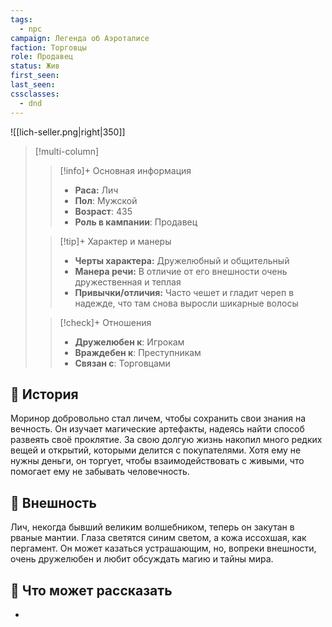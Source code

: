 ```yaml
---
tags:
  - npc
campaign: Легенда об Аэроталисе
faction: Торговцы
role: Продавец
status: Жив
first_seen: 
last_seen: 
cssclasses:
  - dnd
---
```

![[lich-seller.png|right|350]]

> [!multi-column]
>  >[!info]+ Основная информация 
>  >- **Раса:** Лич
>  >- **Пол**: Мужской
>  >- **Возраст**: 435
>  >- **Роль в кампании**: Продавец
>  
>  >[!tip]+ Характер и манеры
>  >- **Черты характера:** Дружелюбный и общительный
>  >- **Манера речи:** В отличие от его внешности очень дружественная и теплая
>  >- **Привычки/отличия:** Часто чешет и гладит череп в надежде, что там снова выросли шикарные волосы
>  
>  >[!check]+ Отношения
>  >- **Дружелюбен к**: Игрокам
>  >- **Враждебен к**: Преступникам
>  >- **Связан с**: Торговцами
## 📜 История
Моринор добровольно стал личем, чтобы сохранить свои знания на вечность. Он изучает магические артефакты, надеясь найти способ развеять своё проклятие. За свою долгую жизнь накопил много редких вещей и открытий, которыми делится с покупателями. Хотя ему не нужны деньги, он торгует, чтобы взаимодействовать с живыми, что помогает ему не забывать человечность.

## 🦾 Внешность
Лич, некогда бывший великим волшебником, теперь он закутан в рваные мантии. Глаза светятся синим светом, а кожа иссохшая, как пергамент. Он может казаться устрашающим, но, вопреки внешности, очень дружелюбен и любит обсуждать магию и тайны мира.  

## 🧩 Что может рассказать
- 
